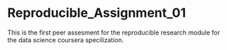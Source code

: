 # Reproducible_Assignment_01
This is the first peer assesment for the reproducible research module for the data science coursera specilization.
